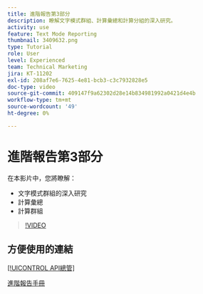 ```yaml
---
title: 進階報告第3部分
description: 瞭解文字模式群組、計算彙總和計算分組的深入研究。
activity: use
feature: Text Mode Reporting
thumbnail: 3409632.png
type: Tutorial
role: User
level: Experienced
team: Technical Marketing
jira: KT-11202
exl-id: 208af7e6-7625-4e81-bcb3-c3c7932828e5
doc-type: video
source-git-commit: 409147f9a62302d28e14b834981992a0421d4e4b
workflow-type: tm+mt
source-wordcount: '49'
ht-degree: 0%

---
```


# 進階報告第3部分

在本影片中，您將瞭解：

* 文字模式群組的深入研究
* 計算彙總
* 計算群組

>[!VIDEO](https://video.tv.adobe.com/v/3409635/?quality=12&learn=on)

## 方便使用的連結

[[!UICONTROL API總管]](https://developer.adobe.com/workfront/api-explorer/)

[進階報告手冊](/help/assets/advanced-reporting-manual.pdf)
